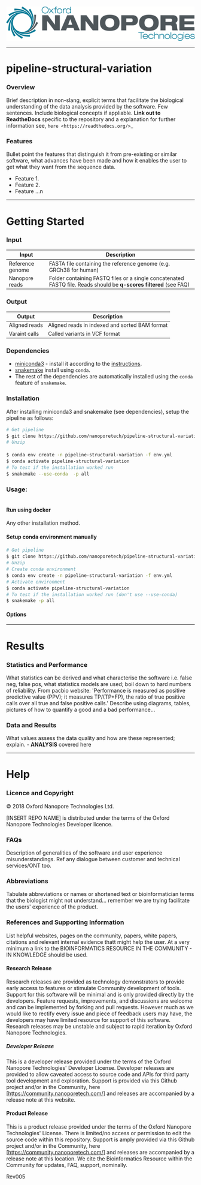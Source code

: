 ![.](ONT_logo.png "Oxford Nanopore Technologies")

******************

# pipeline-structural-variation

### Overview

Brief description in non-slang, explicit terms that facilitate the biological understanding of the data analysis provided by the software. Few sentences. Include biological concepts if appliable. **Link out to ReadtheDocs** specific to the repository and a explanation for further information see, `here <https://readthedocs.org/>`_

### Features

Bullet point the features that distinguish it from pre-existing or similar software, what advances have been made and how it enables the user to get what they want from the sequence data.

- Feature 1.
- Feature 2.
- Feature ...n

******************

# Getting Started

### Input

| Input | Description |
|-------|-------------|
| Reference genome | FASTA file containing the reference genome (e.g. GRCh38 for human) |
| Nanopore reads| Folder containing FASTQ files or a single concatenated FASTQ file. Reads should be **q-scores filtered** (see FAQ)|

### Output
| Output | Description |
|--------|-------------|
| Aligned reads | Aligned reads in indexed and sorted BAM format |
| Varaint calls | Called variants in VCF format |
### Dependencies

- [miniconda3](https://conda.io/miniconda.html) - install it according to the [instructions](https://conda.io/docs/user-guide/install/index.html).
- [snakemake](https://anaconda.org/bioconda/snakemake) install using `conda`.
- The rest of the dependencies are automatically installed using the `conda` feature of `snakemake`.

### Installation

After installing miniconda3 and snakemake (see dependencies), setup the pipeline as follows:
```bash
# Get pipeline
$ git clone https://github.com/nanoporetech/pipeline-structural-variation.git
# Unzip

$ conda env create -n pipeline-structural-variation -f env.yml
$ conda activate pipeline-structural-variation
# To test if the installation worked run
$ snakemake --use-conda  -p all

```

### Usage: 

```bash

```

#### Run using docker

Any other installation method.

#### Setup conda environment manually

```bash
# Get pipeline
$ git clone https://github.com/nanoporetech/pipeline-structural-variation.git
# Unzip
# Create conda environment
$ conda env create -n pipeline-structural-variation -f env.yml
# Activate environment
$ conda activate pipeline-structural-variation
# To test if the installation worked run (don't use --use-conda)
$ snakemake -p all
```


#### Options




******************

# Results

### Statistics and Performance

What statistics can be derived and what characterise the software i.e. false neg, false pos, what statistics models are used; boil down to hard numbers of reliability. From pacbio website: 'Performance is measured as positive predictive value (PPV); it measures TP/(TP+FP), the ratio of true positive calls over all true and false positive calls.' Describe using diagrams, tables, pictures of how to quantify a good and a bad performance...

### Data and Results

What values assess the data quality and how are these represented; explain. - **ANALYSIS** covered here

******************

# Help

### Licence and Copyright

© 2018 Oxford Nanopore Technologies Ltd.

[INSERT REPO NAME] is distributed under the terms of the Oxford Nanopore Technologies Developer licence.

### FAQs

Description of generalities of the software and user experience misunderstandings. Ref any dialogue between customer and technical services/ONT too.

### Abbreviations

Tabulate abbreviations or names or shortened text or bioinformatician terms that the biologist might not understand... remember we are trying facilitate the users' experience of the product.

### References and Supporting Information

List helpful websites, pages on the community, papers, white papers, citations and relevant internal evidence thatt might help the user.
At a very minimum a link to the BIOINFORMATICS RESOURCE IN THE COMMUNITY - IN KNOWLEDGE should be used.

#### Research Release

Research releases are provided as technology demonstrators to provide early access to features or stimulate Community development of tools. Support for this software will be minimal and is only provided directly by the developers. Feature requests, improvements, and discussions are welcome and can be implemented by forking and pull requests. However much as we would like to rectify every issue and piece of feedback users may have, the developers may have limited resource for support of this software. Research releases may be unstable and subject to rapid iteration by Oxford Nanopore Technologies.

##### Developer Release

This is a developer release provided under the terms of the Oxford Nanopore Technologies' Developer License. Developer releases are provided to allow caveated access to source code and APIs for third party tool development and exploration. Support is provided via this Github project and/or in the Community, here [https://community.nanoporetech.com/] and releases are accompanied by a release note at this website.

#### Product Release

This is a product release provided under the terms of the Oxford Nanopore Technologies' License. There is limited/no access or permission to edit the source code within this repository. Support is amply provided via this Github project and/or in the Community, here [https://community.nanoporetech.com/] and releases are accompanied by a release note at this location. We cite the Bioinformatics Resource within the Community for updates, FAQ, support, nominally.

Rev005